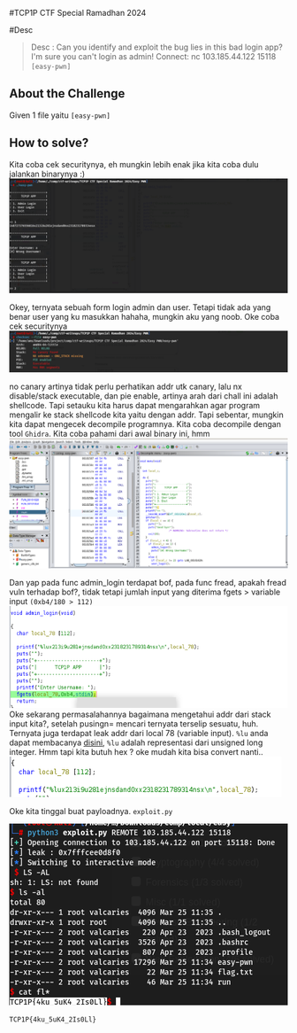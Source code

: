 #TCP1P CTF Special Ramadhan 2024

#Desc
> Desc : Can you identify and exploit the bug lies in this bad login app? I'm sure you can't login as admin!
Connect: nc 103.185.44.122 15118
`[easy-pwn]`

## About the Challenge
Given 1 file yaitu `[easy-pwn]`

## How to solve?
Kita coba cek securitynya, eh mungkin lebih enak jika kita coba dulu jalankan binarynya :)
![img1](img/1.png)

Okey, ternyata sebuah form login admin dan user. Tetapi tidak ada yang benar user yang ku masukkan hahaha, mungkin aku yang noob. Oke coba cek securitynya
![img2](img/2.png)

no canary artinya tidak perlu perhatikan addr utk canary, lalu nx disable/stack executable, dan pie enable, artinya arah dari chall ini adalah shellcode. Tapi setauku kita harus dapat mengarahkan agar program mengalir ke stack shellcode kita yaitu dengan addr. 
Tapi sebentar, mungkin kita dapat mengecek decompile programnya. Kita coba decompile dengan tool `Ghidra`. Kita coba pahami dari awal binary ini, hmm
![img3](img/3.png)

Dan yap pada func admin_login terdapat bof, pada func fread, apakah fread vuln terhadap bof?, tidak tetapi jumlah input yang diterima fgets > variable input `(0xb4/180 > 112)`
![img4](img/4.png)
Oke sekarang permasalahannya bagaimana mengetahui addr dari stack input kita?, setelah pusingn= mencari ternyata terselip sesuatu, huh.
Ternyata juga terdapat leak addr dari local 78 (variable input). `%lu` anda dapat membacanya [disini](https://wikipedia.org/wiki/C_data_types), `%lu` adalah representasi dari unsigned long integer. Hmm tapi kita butuh hex ? oke mudah kita bisa convert nanti..
![img5](img/5.png)

Oke kita tinggal buat payloadnya. `exploit.py`

![img6](img/6.png)

```
TCP1P{4ku_5uK4_2Is0Ll}
```
